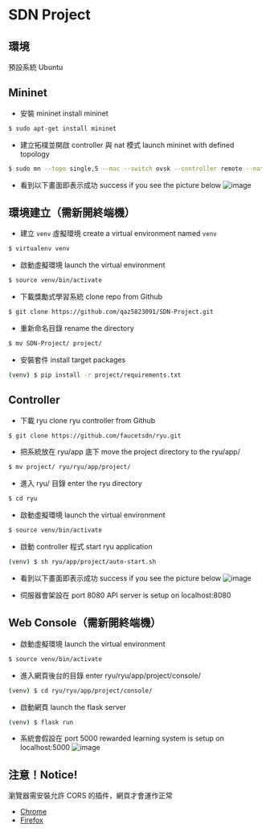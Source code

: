 # SDN Project
## 環境
預設系統 Ubuntu

## Mininet
* 安裝 mininet install mininet
```bash
$ sudo apt-get install mininet
```

* 建立拓樸並開啟 controller 與 nat 模式 launch mininet with defined topology
```bash
$ sudo mn --topo single,5 --mac --switch ovsk --controller remote --nat
```

* 看到以下畫面即表示成功 success if you see the picture below
![image](https://hackmd.io/_uploads/Sy3yixYEa.png)


## 環境建立（需新開終端機）
* 建立 `venv` 虛擬環境 create a virtual environment named `venv`
```bash
$ virtualenv venv
```

* 啟動虛擬環境 launch the virtual environment
```bash
$ source venv/bin/activate
```

* 下載獎勵式學習系統 clone repo from Github
```bash
$ git clone https://github.com/qaz5823091/SDN-Project.git
```

* 重新命名目錄 rename the directory
```bash
$ mv SDN-Project/ project/
```

* 安裝套件 install target packages
```bash
(venv) $ pip install -r project/requirements.txt
```

## Controller
* 下載 ryu clone ryu controller from Github
```bash
$ git clone https://github.com/faucetsdn/ryu.git
```

* 把系統放在 ryu/app 底下 move the project directory to the ryu/app/
```bash
$ mv project/ ryu/ryu/app/project/
```

* 進入 ryu/ 目錄 enter the ryu directory
```bash
$ cd ryu
```

* 啟動虛擬環境 launch the virtual environment
```bash
$ source venv/bin/activate
```

* 啟動 controller 程式 start ryu application
```bash
(venv) $ sh ryu/app/project/auto-start.sh
```

* 看到以下畫面即表示成功 success if you see the picture below
![image](https://hackmd.io/_uploads/HJVrogtNT.png)

* 伺服器會架設在 port 8080 API server is setup on localhost:8080


## Web Console（需新開終端機）
* 啟動虛擬環境 launch the virtual environment
```bash
$ source venv/bin/activate
```

* 進入網頁後台的目錄 enter ryu/ryu/app/project/console/
```bash
(venv) $ cd ryu/ryu/app/project/console/
```

* 啟動網頁 launch the flask server
```bash
(venv) $ flask run
```

* 系統會假設在 port 5000 rewarded learning system is setup on localhost:5000
![image](https://hackmd.io/_uploads/rkCWy-KVp.png)

## 注意！Notice!
瀏覽器需安裝允許 CORS 的插件，網頁才會運作正常
- [Chrome](https://chromewebstore.google.com/detail/allow-cors-access-control/lhobafahddgcelffkeicbaginigeejlf?pli=1)
- [Firefox](https://addons.mozilla.org/zh-TW/firefox/addon/access-control-allow-origin/)